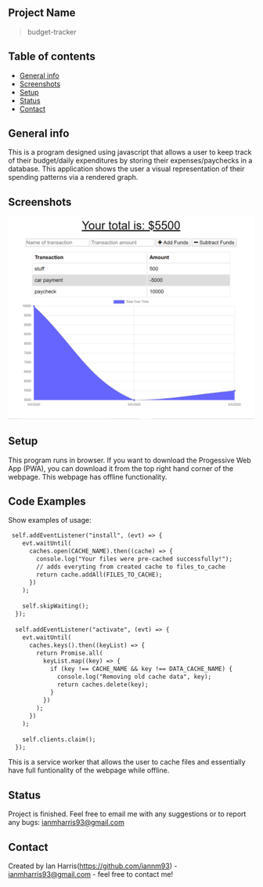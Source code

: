  ## Project Name
> budget-tracker

## Table of contents
* [General info](#general-info)
* [Screenshots](#screenshots)
* [Setup](#setup)
* [Status](#status)
* [Contact](#contact)

## General info
This is a program designed using javascript that allows a user to keep track of their budget/daily expenditures by storing their expenses/paychecks in a database. This application shows the user a visual representation of their spending patterns via a rendered graph. 
## Screenshots
![program screenshot](PWA-budget-tracker.PNG)


## Setup
This program runs in browser. If you want to download the Progessive Web App (PWA), you can download it from the top right hand corner of the webpage. This webpage has offline functionality.

## Code Examples
Show examples of usage:
```
 self.addEventListener("install", (evt) => {
    evt.waitUntil(
      caches.open(CACHE_NAME).then((cache) => {
        console.log("Your files were pre-cached successfully!");
        // adds everyting from created cache to files_to_cache
        return cache.addAll(FILES_TO_CACHE);
      })
    );
  
    self.skipWaiting();
  });
  
  self.addEventListener("activate", (evt) => {
    evt.waitUntil(
      caches.keys().then((keyList) => {
        return Promise.all(
          keyList.map((key) => {
            if (key !== CACHE_NAME && key !== DATA_CACHE_NAME) {
              console.log("Removing old cache data", key);
              return caches.delete(key);
            }
          })
        );
      })
    );
  
    self.clients.claim();
  });
```
This is a service worker that allows the user to cache files and essentially have full funtionality of the webpage while offline.

## Status
Project is finished. Feel free to email me with any suggestions or to report any bugs: ianmharris93@gmail.com



## Contact
Created by Ian Harris(https://github.com/iannm93) - ianmharris93@gmail.com - feel free to contact me!
